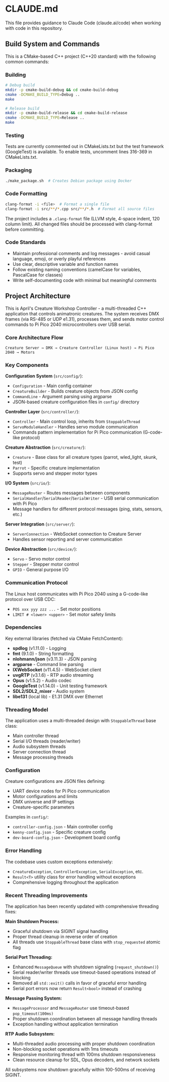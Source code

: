 # CLAUDE.md

This file provides guidance to Claude Code (claude.ai/code) when working with code in this repository.

## Build System and Commands

This is a CMake-based C++ project (C++20 standard) with the following common commands:

### Building
```bash
# Debug build
mkdir -p cmake-build-debug && cd cmake-build-debug
cmake -DCMAKE_BUILD_TYPE=Debug ..
make

# Release build  
mkdir -p cmake-build-release && cd cmake-build-release
cmake -DCMAKE_BUILD_TYPE=Release ..
make
```

### Testing
Tests are currently commented out in CMakeLists.txt but the test framework (GoogleTest) is available. To enable tests, uncomment lines 316-369 in CMakeLists.txt.

### Packaging
```bash
./make_package.sh  # Creates Debian package using Docker
```

### Code Formatting
```bash
clang-format -i <file>  # Format a single file
clang-format -i src/**/*.cpp src/**/*.h  # Format all source files
```
The project includes a `.clang-format` file (LLVM style, 4-space indent, 120 column limit). All changed files should be processed with clang-format before committing.

### Code Standards
- Maintain professional comments and log messages - avoid casual language, emoji, or overly playful references
- Use clear, descriptive variable and function names
- Follow existing naming conventions (camelCase for variables, PascalCase for classes)
- Write self-documenting code with minimal but meaningful comments

## Project Architecture

This is April's Creature Workshop Controller - a multi-threaded C++ application that controls animatronic creatures. The system receives DMX frames (via RS-485 or UDP e1.31), processes them, and sends motor control commands to Pi Pico 2040 microcontrollers over USB serial.

### Core Architecture Flow
```
Creature Server → DMX → Creature Controller (Linux host) → Pi Pico 2040 → Motors
```

### Key Components

**Configuration System** (`src/config/`):
- `Configuration` - Main config container
- `CreatureBuilder` - Builds creature objects from JSON config
- `CommandLine` - Argument parsing using argparse
- JSON-based creature configuration files in `config/` directory

**Controller Layer** (`src/controller/`):
- `Controller` - Main control loop, inherits from `StoppableThread`
- `ServoModuleHandler` - Handles servo module communication
- Commands pattern implementation for Pi Pico communication (G-code-like protocol)

**Creature Abstraction** (`src/creature/`):
- `Creature` - Base class for all creature types (parrot, wled_light, skunk, test)
- `Parrot` - Specific creature implementation
- Supports servo and stepper motor types

**I/O System** (`src/io/`):
- `MessageRouter` - Routes messages between components
- `SerialHandler`/`SerialReader`/`SerialWriter` - USB serial communication with Pi Pico
- Message handlers for different protocol messages (ping, stats, sensors, etc.)

**Server Integration** (`src/server/`):
- `ServerConnection` - WebSocket connection to Creature Server
- Handles sensor reporting and server communication

**Device Abstraction** (`src/device/`):
- `Servo` - Servo motor control
- `Stepper` - Stepper motor control  
- `GPIO` - General purpose I/O

### Communication Protocol

The Linux host communicates with Pi Pico 2040 using a G-code-like protocol over USB CDC:
- `POS xxx yyy zzz ...` - Set motor positions
- `LIMIT # <lower> <upper>` - Set motor safety limits

### Dependencies

Key external libraries (fetched via CMake FetchContent):
- **spdlog** (v1.11.0) - Logging
- **fmt** (9.1.0) - String formatting  
- **nlohmann/json** (v3.11.3) - JSON parsing
- **argparse** - Command line parsing
- **IXWebSocket** (v11.4.5) - WebSocket client
- **uvgRTP** (v3.1.6) - RTP audio streaming
- **Opus** (v1.5.2) - Audio codec
- **GoogleTest** (v1.14.0) - Unit testing framework
- **SDL2/SDL2_mixer** - Audio system
- **libe131** (local lib) - E1.31 DMX over Ethernet

### Threading Model

The application uses a multi-threaded design with `StoppableThread` base class:
- Main controller thread
- Serial I/O threads (reader/writer)
- Audio subsystem threads
- Server connection thread
- Message processing threads

### Configuration

Creature configurations are JSON files defining:
- UART device nodes for Pi Pico communication
- Motor configurations and limits  
- DMX universe and IP settings
- Creature-specific parameters

Examples in `config/`:
- `controller-config.json` - Main controller config
- `kenny-config.json` - Specific creature config
- `dev-board-config.json` - Development board config

### Error Handling

The codebase uses custom exceptions extensively:
- `CreatureException`, `ControllerException`, `SerialException`, etc.
- `Result<T>` utility class for error handling without exceptions
- Comprehensive logging throughout the application

### Recent Threading Improvements

The application has been recently updated with comprehensive threading fixes:

**Main Shutdown Process:**
- Graceful shutdown via SIGINT signal handling
- Proper thread cleanup in reverse order of creation
- All threads use `StoppableThread` base class with `stop_requested` atomic flag

**Serial Port Threading:**
- Enhanced `MessageQueue` with shutdown signaling (`request_shutdown()`)
- Serial reader/writer threads use timeout-based operations instead of blocking
- Removed all `std::exit()` calls in favor of graceful error handling
- Serial port errors now return `Result<bool>` instead of crashing

**Message Passing System:**
- `MessageProcessor` and `MessageRouter` use timeout-based `pop_timeout(100ms)`
- Proper shutdown coordination between all message handling threads
- Exception handling without application termination

**RTP Audio Subsystem:**
- Multi-threaded audio processing with proper shutdown coordination
- Non-blocking socket operations with 1ms timeouts
- Responsive monitoring thread with 100ms shutdown responsiveness
- Clean resource cleanup for SDL, Opus decoders, and network sockets

All subsystems now shutdown gracefully within 100-500ms of receiving SIGINT.